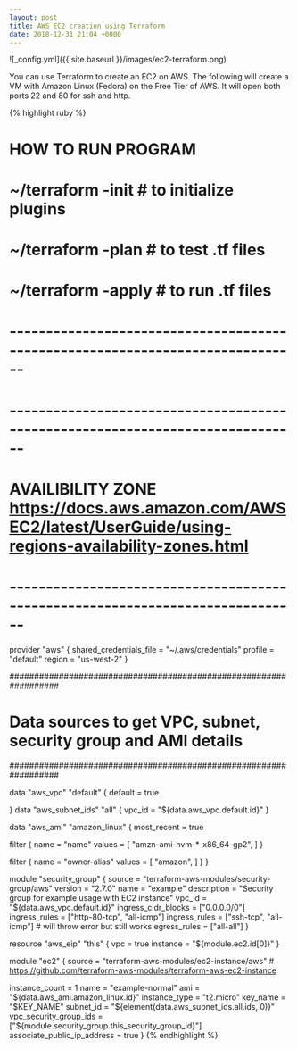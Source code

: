 ```yaml
---
layout: post
title: AWS EC2 creation using Terraform
date: 2018-12-31 21:04 +0000
---
```

![_config.yml]({{ site.baseurl }}/images/ec2-terraform.png)

You can use Terraform to create an EC2 on AWS. The following will create a VM with Amazon Linux (Fedora) on the Free Tier of AWS. It will open both ports 22 and 80 for ssh and http.

{% highlight ruby %}
# HOW TO RUN PROGRAM
# ~/terraform -init  # to initialize plugins
# ~/terraform -plan  # to test .tf files
# ~/terraform -apply # to run .tf files

# ------------------------------------------------------------------------------

# ------------------------------------------------------------------------------

# AVAILIBILITY ZONE  https://docs.aws.amazon.com/AWSEC2/latest/UserGuide/using-regions-availability-zones.html

# ------------------------------------------------------------------------------

provider "aws" {
shared_credentials_file = "~/.aws/credentials"
 profile  = "default"
 region = "us-west-2"
}

##################################################################
# Data sources to get VPC, subnet, security group and AMI details
##################################################################

data "aws_vpc" "default" {
 default = true

}
data "aws_subnet_ids" "all" {
 vpc_id = "${data.aws_vpc.default.id}"
}

data "aws_ami" "amazon_linux" {
 most_recent = true

 filter {
  name = "name"
  values = [
   "amzn-ami-hvm-*-x86_64-gp2",
  ]
 }

 filter {
  name = "owner-alias"
  values = [
   "amazon",
  ]
 }
}

module "security_group" {
 source   = "terraform-aws-modules/security-group/aws"
 version   = "2.7.0"
 name    = "example"
 description = "Security group for example usage with EC2 instance"
 vpc_id   = "${data.aws_vpc.default.id}"
 ingress_cidr_blocks = ["0.0.0.0/0"]
 ingress_rules    = ["http-80-tcp", "all-icmp"]
 ingress_rules    = ["ssh-tcp", "all-icmp"] # will throw error but still works
 egress_rules    = ["all-all"]
}

resource "aws_eip" "this" {
 vpc   = true
 instance = "${module.ec2.id[0]}"
}

module "ec2" {
 source = "terraform-aws-modules/ec2-instance/aws" # https://github.com/terraform-aws-modules/terraform-aws-ec2-instance

 instance_count = 1
 name            = "example-normal"
 ami             = "${data.aws_ami.amazon_linux.id}"
 instance_type        = "t2.micro"
 key_name          = "$KEY_NAME"
 subnet_id          = "${element(data.aws_subnet_ids.all.ids, 0)}"
 vpc_security_group_ids   = ["${module.security_group.this_security_group_id}"]
 associate_public_ip_address = true
}
{% endhighlight %}